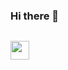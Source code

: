 ### Hi there 👋   ###


<code> <img src="https://www.pngkey.com/png/detail/522-5227440_javascript-icon-graphic-design.png" width="30"/></code>
